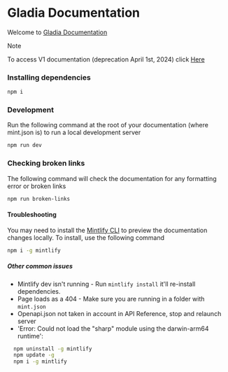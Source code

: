 # Gladia Documentation

Welcome to [Gladia Documentation](https://docs.gladio.io)

> [!NOTE]
> To access V1 documentation (deprecation April 1st, 2024) click [Here](https://docs-v1.gladia.io) 

### Installing dependencies

```bash
npm i
```

### Development

Run the following command at the root of your documentation (where mint.json is) to run a local development server

```bash
npm run dev
```

### Checking broken links

The following command will check the documentation for any formatting error or broken links

```bash
npm run broken-links
```

#### Troubleshooting

You may need to install the [Mintlify CLI](https://www.npmjs.com/package/mintlify) to preview the documentation changes locally. To install, use the following command

```bash
npm i -g mintlify
```

##### Other common issues

- Mintlify dev isn't running - Run `mintlify install` it'll re-install dependencies.
- Page loads as a 404 - Make sure you are running in a folder with `mint.json`
- Openapi.json not taken in account in API Reference, stop and relaunch server
- 'Error: Could not load the "sharp" module using the darwin-arm64 runtime':

```bash
  npm uninstall -g mintlify
  npm update -g
  npm i -g mintlify
```
